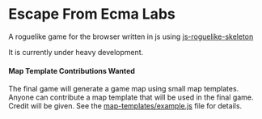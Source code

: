 Escape From Ecma Labs
=====================

A roguelike game for the browser written in js using [js-roguelike-skeleton](https://github.com/unstoppablecarl/js-roguelike-skeleton)

It is currently under heavy development.

#### Map Template Contributions Wanted
The final game will generate a game map using small map templates. Anyone can contribute a map template that will be used in the final game. Credit will be given. See the [map-templates/example.js](map-templates/example.js) file for details.

